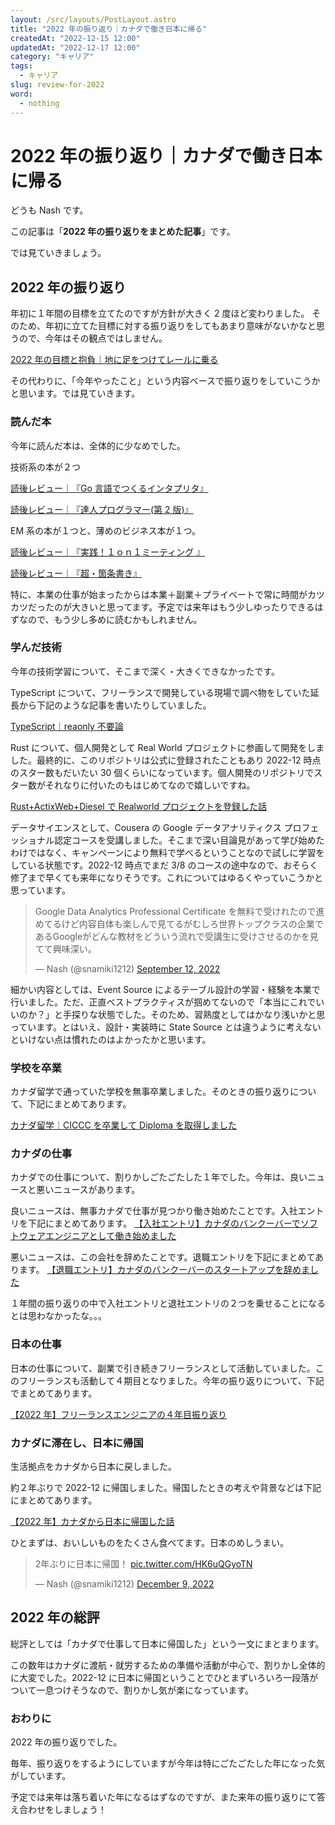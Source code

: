 ```yaml
---
layout: /src/layouts/PostLayout.astro
title: "2022 年の振り返り｜カナダで働き日本に帰る"
createdAt: "2022-12-15 12:00"
updatedAt: "2022-12-17 12:00"
category: "キャリア"
tags:
  - キャリア
slug: review-for-2022
word:
  - nothing
---
```


# 2022 年の振り返り｜カナダで働き日本に帰る

どうも Nash です。

この記事は「**2022 年の振り返りをまとめた記事**」です。

では見ていきましょう。

## 2022 年の振り返り

年初に１年間の目標を立てたのですが方針が大きく 2 度ほど変わりました。
そのため、年初に立てた目標に対する振り返りをしてもあまり意味がないかなと思うので、今年はその観点ではしません。

[2022 年の目標と抱負｜地に足をつけてレールに乗る](/goal-for-2022)

その代わりに、「今年やったこと」という内容ベースで振り返りをしていこうかと思います。では見ていきます。

### 読んだ本

今年に読んだ本は、全体的に少なめでした。

技術系の本が２つ

[読後レビュー｜『Go 言語でつくるインタプリタ』](/review-interpreter-go)

[読後レビュー｜『達人プログラマー(第 2 版)』](/review-pragmatic-programmer)

EM 系の本が１つと、薄めのビジネス本が１つ。

[読後レビュー｜『実践！１ｏｎ１ミーティング 』](/review-1-on-1-practice)

[読後レビュー｜『超・箇条書き』](/review-super-bullet-point)

特に、本業の仕事が始まったからは本業＋副業＋プライベートで常に時間がカツカツだったのが大きいと思ってます。予定では来年はもう少しゆったりできるはずなので、もう少し多めに読むかもしれません。

### 学んだ技術

今年の技術学習について、そこまで深く・大きくできなかったです。

TypeScript について、フリーランスで開発している現場で調べ物をしていた延長から下記のような記事を書いたりしていました。

[TypeScript｜reaonly 不要論](/no-need-readonly-in-ts)

Rust について、個人開発として Real World プロジェクトに参画して開発をしました。最終的に、このリポジトリは公式に登録されたこともあり 2022-12 時点のスター数もだいたい 30 個くらいになっています。個人開発のリポジトリでスター数がそれなりに付いたのもはじめてなので嬉しいですね。

[Rust+ActixWeb+Diesel で Realworld プロジェクトを登録した話](/rust-actix-web-diesel-realworld)

データサイエンスとして、Cousera の Google データアナリティクス プロフェッショナル認定コースを受講しました。そこまで深い目論見があって学び始めたわけではなく、キャンペーンにより無料で学べるということなので試しに学習をしている状態です。2022-12 時点でまだ 3/8 のコースの途中なので、おそらく修了まで早くても来年になりそうです。これについてはゆるくやっていこうかと思っています。

<!-- Twitter -->
<blockquote class="twitter-tweet"><p lang="ja" dir="ltr">Google Data Analytics Professional Certificate を無料で受けれたので進めてるけど内容自体も楽しんで見てるがむしろ世界トップクラスの企業であるGoogleがどんな教材をどういう流れで受講生に受けさせるのかを見てて興味深い。</p>&mdash; Nash (@snamiki1212) <a href="https://twitter.com/snamiki1212/status/1569421205719121920?ref_src=twsrc%5Etfw">September 12, 2022</a></blockquote> <script async src="https://platform.twitter.com/widgets.js" charset="utf-8"></script>
<!-- /Twtter -->

細かい内容としては、Event Source によるテーブル設計の学習・経験を本業で行いました。ただ、正直ベストプラクティスが掴めてないので「本当にこれでいいのか？」と手探りな状態でした。そのため、習熟度としてはかなり浅いかと思っています。とはいえ、設計・実装時に State Source とは違うように考えないといけない点は慣れたのはよかったかと思います。

### 学校を卒業

カナダ留学で通っていた学校を無事卒業しました。そのときの振り返りについて、下記にまとめてあります。

[カナダ留学｜CICCC を卒業して Diploma を取得しました](/graduate-cornerstone)

### カナダの仕事

カナダでの仕事について、割りかしごたごたした１年でした。今年は、良いニュースと悪いニュースがあります。

良いニュースは、無事カナダで仕事が見つかり働き始めたことです。入社エントリを下記にまとめてあります。
[【入社エントリ】カナダのバンクーバーでソフトウェアエンジニアとして働き始めました](/entry-company-simbi)

悪いニュースは、この会社を辞めたことです。退職エントリを下記にまとめてあります。
[【退職エントリ】カナダのバンクーバーのスタートアップを辞めました](/resignation-company-simbi)

１年間の振り返りの中で入社エントリと退社エントリの２つを乗せることになるとは思わなかったな。。。

### 日本の仕事

日本の仕事について、副業で引き続きフリーランスとして活動していました。このフリーランスも活動して４期目となりました。今年の振り返りについて、下記でまとめてあります。

[【2022 年】フリーランスエンジニアの４年目振り返り](/freelance-four-year)

### カナダに滞在し、日本に帰国

生活拠点をカナダから日本に戻しました。

約２年ぶりで 2022-12 に帰国しました。帰国したときの考えや背景などは下記にまとめてあります。

[【2022 年】カナダから日本に帰国した話](/from-canada-to-japan-2022)

ひとまずは、おいしいものをたくさん食べてます。日本のめしうまい。

<!-- Twitter -->
<blockquote class="twitter-tweet"><p lang="ja" dir="ltr">2年ぶりに日本に帰国！ <a href="https://t.co/HK6uQGyoTN">pic.twitter.com/HK6uQGyoTN</a></p>&mdash; Nash (@snamiki1212) <a href="https://twitter.com/snamiki1212/status/1601296578836279297?ref_src=twsrc%5Etfw">December 9, 2022</a></blockquote> <script async src="https://platform.twitter.com/widgets.js" charset="utf-8"></script>
<!-- Twitter -->

## 2022 年の総評

総評としては「カナダで仕事して日本に帰国した」という一文にまとまります。

この数年はカナダに渡航・就労するための準備や活動が中心で、割りかし全体的に大変でした。2022-12 に日本に帰国ということでひとまずいろいろ一段落がついて一息つけそうなので、割りかし気が楽になっています。

### おわりに

2022 年の振り返りでした。

毎年、振り返りをするようにしていますが今年は特にごたごたした年になった気がしています。

予定では来年は落ち着いた年になるはずなのですが、また来年の振り返りにて答え合わせをしましょう！
